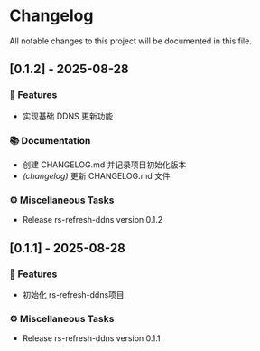 # Changelog

All notable changes to this project will be documented in this file.

## [0.1.2] - 2025-08-28

### 🚀 Features

- 实现基础 DDNS 更新功能

### 📚 Documentation

- 创建 CHANGELOG.md 并记录项目初始化版本
- *(changelog)* 更新 CHANGELOG.md 文件

### ⚙️ Miscellaneous Tasks

- Release rs-refresh-ddns version 0.1.2

## [0.1.1] - 2025-08-28

### 🚀 Features

- 初始化 rs-refresh-ddns项目

### ⚙️ Miscellaneous Tasks

- Release rs-refresh-ddns version 0.1.1

<!-- generated by git-cliff -->
